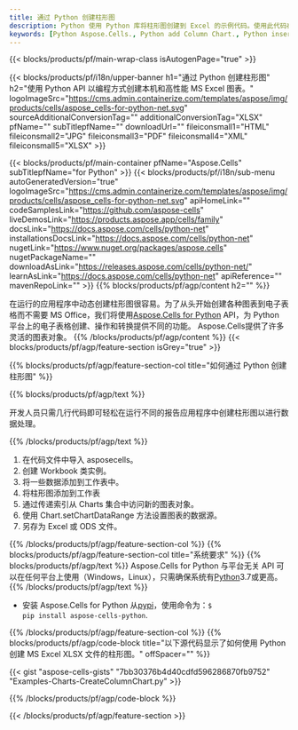 ```yaml
---
title: 通过 Python 创建柱形图
description: Python 使用 Python 库将柱形图创建到 Excel 的示例代码。使用此代码在基于 Python 的应用程序中创建 MS Excel 柱形图。
keywords: [Python Aspose.Cells., Python add Column Chart., Python insert Column Chart., Python create Column Chart]
---
```

{{< blocks/products/pf/main-wrap-class isAutogenPage="true" >}}

{{< blocks/products/pf/i18n/upper-banner h1="通过 Python 创建柱形图" h2="使用 Python API 以编程方式创建本机和高性能 MS Excel 图表。" logoImageSrc="https://cms.admin.containerize.com/templates/aspose/img/products/cells/aspose_cells-for-python-net.svg" sourceAdditionalConversionTag="" additionalConversionTag="XLSX" pfName="" subTitlepfName="" downloadUrl="" fileiconsmall1="HTML" fileiconsmall2="JPG" fileiconsmall3="PDF" fileiconsmall4="XML" fileiconsmall5="XLSX" >}}

{{< blocks/products/pf/main-container pfName="Aspose.Cells" subTitlepfName="for Python" >}}
{{< blocks/products/pf/i18n/sub-menu autoGeneratedVersion="true" logoImageSrc="https://cms.admin.containerize.com/templates/aspose/img/products/cells/aspose_cells-for-python-net.svg" apiHomeLink="" codeSamplesLink="https://github.com/aspose-cells" liveDemosLink="https://products.aspose.app/cells/family" docsLink="https://docs.aspose.com/cells/python-net" installationsDocsLink="https://docs.aspose.com/cells/python-net" nugetLink="https://www.nuget.org/packages/aspose.cells" nugetPackageName="" downloadAsLink="https://releases.aspose.com/cells/python-net/" learnAsLink="https://docs.aspose.com/cells/python-net" apiReference="" mavenRepoLink="" >}}
{{% blocks/products/pf/agp/content h2="" %}}

在运行的应用程序中动态创建柱形图很容易。为了从头开始创建各种图表到电子表格而不需要 MS Office，我们将使用[Aspose.Cells for Python](https://pypi.org/project/aspose-cells-python) API，为 Python 平台上的电子表格创建、操作和转换提供不同的功能。 Aspose.Cells提供了许多灵活的图表对象。
{{% /blocks/products/pf/agp/content %}}
{{< blocks/products/pf/agp/feature-section isGrey="true" >}}

{{% blocks/products/pf/agp/feature-section-col title="如何通过 Python 创建柱形图" %}}

{{% blocks/products/pf/agp/text %}}

开发人员只需几行代码即可轻松在运行不同的报告应用程序中创建柱形图以进行数据处理。

{{% /blocks/products/pf/agp/text %}}

1. 在代码文件中导入 asposecells。
1. 创建 Workbook 类实例。
1. 将一些数据添加到工作表中。
1. 将柱形图添加到工作表
1. 通过传递索引从 Charts 集合中访问新的图表对象。
1. 使用 Chart.setChartDataRange 方法设置图表的数据源。
1. 另存为 Excel 或 ODS 文件。

{{% /blocks/products/pf/agp/feature-section-col %}}
{{% blocks/products/pf/agp/feature-section-col title="系统要求" %}}
{{% blocks/products/pf/agp/text %}}
 Aspose.Cells for Python 与平台无关 API 可以在任何平台上使用（Windows，Linux），只需确保系统有[Python](https://www.python.org/downloads/)3.7或更高。
{{% /blocks/products/pf/agp/text %}}

- 安装 Aspose.Cells for Python 从<a href="https://pypi.org/project/aspose-cells-python/">pypi</a>，使用命令为：<code>$ pip install aspose-cells-python</code>.

{{% /blocks/products/pf/agp/feature-section-col %}}
{{% blocks/products/pf/agp/code-block title="以下源代码显示了如何使用 Python 创建 MS Excel XLSX 文件的柱形图。" offSpacer="" %}}

{{< gist "aspose-cells-gists" "7bb30376b4d40cdfd596286870fb9752" "Examples-Charts-CreateColumnChart.py" >}}

{{% /blocks/products/pf/agp/code-block %}}

{{< /blocks/products/pf/agp/feature-section >}}

<!-- aboutfile Starts -->
